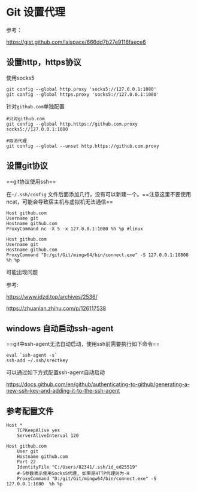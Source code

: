 # Git 设置代理

参考：

https://gist.github.com/laispace/666dd7b27e9116faece6

## 设置http，https协议

使用socks5

```
git config --global http.proxy 'socks5://127.0.0.1:1080'
git config --global https.proxy 'socks5://127.0.0.1:1080'
```

针对`github.com`单独配置

```
#只对github.com
git config --global http.https://github.com.proxy socks5://127.0.0.1:1080

#取消代理
git config --global --unset http.https://github.com.proxy
```

## 设置git协议

==git协议使用ssh==

在`~/.ssh/config` 文件后面添加几行，没有可以新建一个。==注意这里不要使用ncat，可能会导致宿主机与虚拟机无法通信==

```
Host github.com
Username git
Hostname github.com
ProxyCommand nc -X 5 -x 127.0.0.1:1080 %h %p #linux

Host github.com
Username git
Hostname github.com
ProxyCommand "D:/git/Git/mingw64/bin/connect.exe" -S 127.0.0.1:10808  %h %p
```

可能出现问题

参考:

 https://www.idzd.top/archives/2536/

https://zhuanlan.zhihu.com/p/126117538

## windows 自动启动ssh-agent

==git中ssh-agent无法自动启动，使用ssh前需要执行如下命令==

```
eval `ssh-agent -s`
ssh-add ~/.ssh/srectkey
```

可以通过如下方式配置ssh-agent自动启动

https://docs.github.com/en/github/authenticating-to-github/generating-a-new-ssh-key-and-adding-it-to-the-ssh-agent

## 参考配置文件

```
Host *
	TCPKeepAlive yes
	ServerAliveInterval 120
	
Host github.com 
	User git
	Hostname github.com
	Port 22
	IdentityFile "‪C:/Users/82341/.ssh/id_ed25519"
	#-S参数表示使用Socks5代理, 如果是HTTP代理则为-H
	ProxyCommand "D:/git/Git/mingw64/bin/connect.exe" -S 127.0.0.1:1080  %h %p

```



